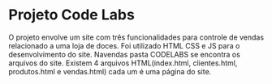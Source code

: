 # Projeto Code Labs
 O projeto envolve um site com três funcionalidades para controle de vendas relacionado a uma loja de doces. Foi utilizado HTML CSS e JS para o desenvolvimento do site. Navendas pasta CODELABS se encontra os arquivos do site. Existem 4 arquivos HTML(index.html, clientes.html, produtos.html e vendas.html) cada um é uma página do site. 
